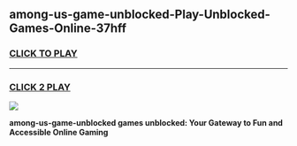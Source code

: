 
## among-us-game-unblocked-Play-Unblocked-Games-Online-37hff
<h3>
<a href="https://premium76.site?title=among-us-game-unblocked&ref=25A">CLICK TO PLAY</a></h3>
<hr>

<h3>
<a href="https://premium76.site?title=among-us-game-unblocked&ref=25A">CLICK 2 PLAY</a>
  
</h3>

<a href="https://premium76.site?title=among-us-game-unblocked&ref=25A"><img src="https://clearcache.store/games.png"></a>


**among-us-game-unblocked games unblocked: Your Gateway to Fun and Accessible Online Gaming**
